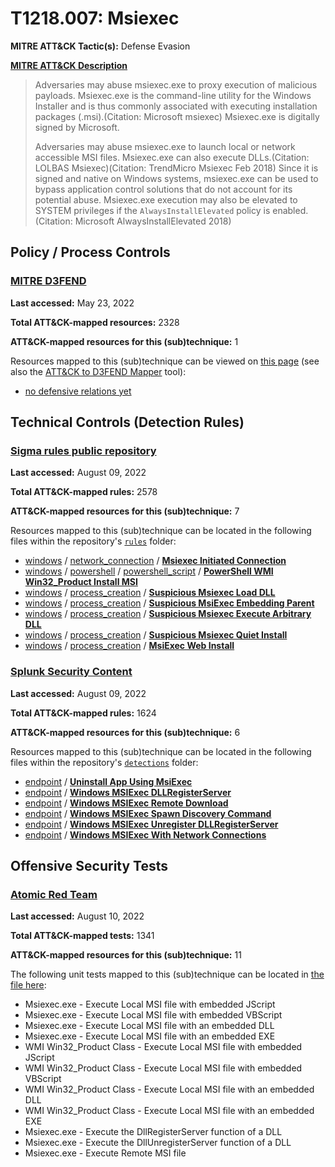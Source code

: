 # T1218.007: Msiexec
**MITRE ATT&CK Tactic(s):** Defense Evasion

**[MITRE ATT&CK Description](https://attack.mitre.org/techniques/T1218/007)**
<blockquote>Adversaries may abuse msiexec.exe to proxy execution of malicious payloads. Msiexec.exe is the command-line utility for the Windows Installer and is thus commonly associated with executing installation packages (.msi).(Citation: Microsoft msiexec) Msiexec.exe is digitally signed by Microsoft.

Adversaries may abuse msiexec.exe to launch local or network accessible MSI files. Msiexec.exe can also execute DLLs.(Citation: LOLBAS Msiexec)(Citation: TrendMicro Msiexec Feb 2018) Since it is signed and native on Windows systems, msiexec.exe can be used to bypass application control solutions that do not account for its potential abuse. Msiexec.exe execution may also be elevated to SYSTEM privileges if the <code>AlwaysInstallElevated</code> policy is enabled.(Citation: Microsoft AlwaysInstallElevated 2018)</blockquote>

## Policy / Process Controls
### [MITRE D3FEND](https://d3fend.mitre.org/)
**Last accessed:** May 23, 2022

**Total ATT&CK-mapped resources:** 2328

**ATT&CK-mapped resources for this (sub)technique:** 1

Resources mapped to this (sub)technique can be viewed on [this page](https://d3fend.mitre.org/) (see also the [ATT&CK to D3FEND Mapper](https://d3fend.mitre.org/tools/attack-mapper) tool):

* [no defensive relations yet](https://d3fend.mitre.org/technique/d3f:nodefensiverelationsyet)

## Technical Controls (Detection Rules)
### [Sigma rules public repository](https://github.com/SigmaHQ/sigma)
**Last accessed:** August 09, 2022

**Total ATT&CK-mapped rules:** 2578

**ATT&CK-mapped resources for this (sub)technique:** 7

Resources mapped to this (sub)technique can be located in the following files within the repository's <code>[rules](https://github.com/SigmaHQ/sigma/tree/master/rules)</code> folder:

* [windows](https://github.com/SigmaHQ/sigma/tree/master/rules/windows/) / [network_connection](https://github.com/SigmaHQ/sigma/tree/master/rules/windows/network_connection/) / **[Msiexec Initiated Connection](https://github.com/SigmaHQ/sigma/blob/master/rules/windows/network_connection/net_connection_win_msiexec.yml)**
* [windows](https://github.com/SigmaHQ/sigma/tree/master/rules/windows/) / [powershell](https://github.com/SigmaHQ/sigma/tree/master/rules/windows/powershell/) / [powershell_script](https://github.com/SigmaHQ/sigma/tree/master/rules/windows/powershell/powershell_script/) / **[PowerShell WMI Win32_Product Install MSI](https://github.com/SigmaHQ/sigma/blob/master/rules/windows/powershell/powershell_script/posh_ps_win32_product_install_msi.yml)**
* [windows](https://github.com/SigmaHQ/sigma/tree/master/rules/windows/) / [process_creation](https://github.com/SigmaHQ/sigma/tree/master/rules/windows/process_creation/) / **[Suspicious Msiexec Load DLL](https://github.com/SigmaHQ/sigma/blob/master/rules/windows/process_creation/proc_creation_win_msiexec_dll.yml)**
* [windows](https://github.com/SigmaHQ/sigma/tree/master/rules/windows/) / [process_creation](https://github.com/SigmaHQ/sigma/tree/master/rules/windows/process_creation/) / **[Suspicious MsiExec Embedding Parent](https://github.com/SigmaHQ/sigma/blob/master/rules/windows/process_creation/proc_creation_win_msiexec_embedding.yml)**
* [windows](https://github.com/SigmaHQ/sigma/tree/master/rules/windows/) / [process_creation](https://github.com/SigmaHQ/sigma/tree/master/rules/windows/process_creation/) / **[Suspicious Msiexec Execute Arbitrary DLL](https://github.com/SigmaHQ/sigma/blob/master/rules/windows/process_creation/proc_creation_win_msiexec_execute_dll.yml)**
* [windows](https://github.com/SigmaHQ/sigma/tree/master/rules/windows/) / [process_creation](https://github.com/SigmaHQ/sigma/tree/master/rules/windows/process_creation/) / **[Suspicious Msiexec Quiet Install](https://github.com/SigmaHQ/sigma/blob/master/rules/windows/process_creation/proc_creation_win_msiexec_install_quiet.yml)**
* [windows](https://github.com/SigmaHQ/sigma/tree/master/rules/windows/) / [process_creation](https://github.com/SigmaHQ/sigma/tree/master/rules/windows/process_creation/) / **[MsiExec Web Install](https://github.com/SigmaHQ/sigma/blob/master/rules/windows/process_creation/proc_creation_win_susp_msiexec_web_install.yml)**

### [Splunk Security Content](https://github.com/splunk/security_content)
**Last accessed:** August 09, 2022

**Total ATT&CK-mapped rules:** 1624

**ATT&CK-mapped resources for this (sub)technique:** 6

Resources mapped to this (sub)technique can be located in the following files within the repository's <code>[detections](https://github.com/splunk/security_content/tree/develop/detections)</code> folder:

* [endpoint](https://github.com/splunk/security_content/tree/develop/detections/endpoint/) / **[Uninstall App Using MsiExec](https://github.com/splunk/security_content/blob/develop/detections/endpoint/uninstall_app_using_msiexec.yml)**
* [endpoint](https://github.com/splunk/security_content/tree/develop/detections/endpoint/) / **[Windows MSIExec DLLRegisterServer](https://github.com/splunk/security_content/blob/develop/detections/endpoint/windows_msiexec_dllregisterserver.yml)**
* [endpoint](https://github.com/splunk/security_content/tree/develop/detections/endpoint/) / **[Windows MSIExec Remote Download](https://github.com/splunk/security_content/blob/develop/detections/endpoint/windows_msiexec_remote_download.yml)**
* [endpoint](https://github.com/splunk/security_content/tree/develop/detections/endpoint/) / **[Windows MSIExec Spawn Discovery Command](https://github.com/splunk/security_content/blob/develop/detections/endpoint/windows_msiexec_spawn_discovery_command.yml)**
* [endpoint](https://github.com/splunk/security_content/tree/develop/detections/endpoint/) / **[Windows MSIExec Unregister DLLRegisterServer](https://github.com/splunk/security_content/blob/develop/detections/endpoint/windows_msiexec_unregister_dllregisterserver.yml)**
* [endpoint](https://github.com/splunk/security_content/tree/develop/detections/endpoint/) / **[Windows MSIExec With Network Connections](https://github.com/splunk/security_content/blob/develop/detections/endpoint/windows_msiexec_with_network_connections.yml)**


## Offensive Security Tests
### [Atomic Red Team](https://github.com/redcanaryco/atomic-red-team)
**Last accessed:** August 10, 2022

**Total ATT&CK-mapped tests:** 1341

**ATT&CK-mapped resources for this (sub)technique:** 11

The following unit tests mapped to this (sub)technique can be located in [the file here](https://github.com/redcanaryco/atomic-red-team/tree/master/atomics/T1218.007/T1218.007.yaml):

* Msiexec.exe - Execute Local MSI file with embedded JScript
* Msiexec.exe - Execute Local MSI file with embedded VBScript
* Msiexec.exe - Execute Local MSI file with an embedded DLL
* Msiexec.exe - Execute Local MSI file with an embedded EXE
* WMI Win32_Product Class - Execute Local MSI file with embedded JScript
* WMI Win32_Product Class - Execute Local MSI file with embedded VBScript
* WMI Win32_Product Class - Execute Local MSI file with an embedded DLL
* WMI Win32_Product Class - Execute Local MSI file with an embedded EXE
* Msiexec.exe - Execute the DllRegisterServer function of a DLL
* Msiexec.exe - Execute the DllUnregisterServer function of a DLL
* Msiexec.exe - Execute Remote MSI file

